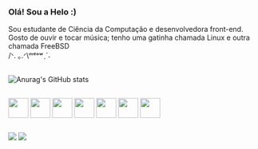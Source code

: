 ### Olá! Sou a Helo :) 
Sou estudante de Ciência da Computação e desenvolvedora front-end.<br>Gosto de ouvir e tocar música; tenho uma gatinha chamada Linux e outra chamada FreeBSD<br>/ᐠ. ｡.ᐟ\ᵐᵉᵒʷˎˊ˗
##

![Anurag's GitHub stats](https://github-readme-stats.vercel.app/api?username=heabron&show_icons=true&theme=midnight-purple)

##

<div>
  <img align="center" src="https://cdn.jsdelivr.net/gh/devicons/devicon/icons/c/c-original.svg" width="40" height="40"/>
  <img align="center" src="https://cdn.jsdelivr.net/gh/devicons/devicon/icons/typescript/typescript-original.svg" width="40" height="40"/>
  <img align="center" src="https://cdn.jsdelivr.net/gh/devicons/devicon/icons/javascript/javascript-original.svg" width="40" height="40"/>
  <img align="center" src="https://cdn.jsdelivr.net/gh/devicons/devicon/icons/tailwindcss/tailwindcss-original-wordmark.svg" width="40" height="40"/>
  <img align="center" src="https://cdn.jsdelivr.net/gh/devicons/devicon/icons/react/react-original.svg" width="40" height="40" />
  <img align="center" src="https://cdn.jsdelivr.net/gh/devicons/devicon/icons/figma/figma-original.svg" width="40" height="40"/>
  <img align="center" src="https://cdn.jsdelivr.net/gh/devicons/devicon/icons/premierepro/premierepro-original.svg" width="40" height="40"/>
          
</div>

##

<div>
  <a href= "mailto:abrantesh8@gmail.com"><img src="https://img.shields.io/badge/Gmail-D14836?style=for-the-badge&logo=gmail&logoColor=white" target= "_blank"></a>
 <a href="https://www.instagram.com/helaronc" target= "_blank"><img src="https://img.shields.io/badge/Instagram-E4405F?style=for-the-badge&logo=instagram&logoColor=white" target= "_blank"></a>
</div>
